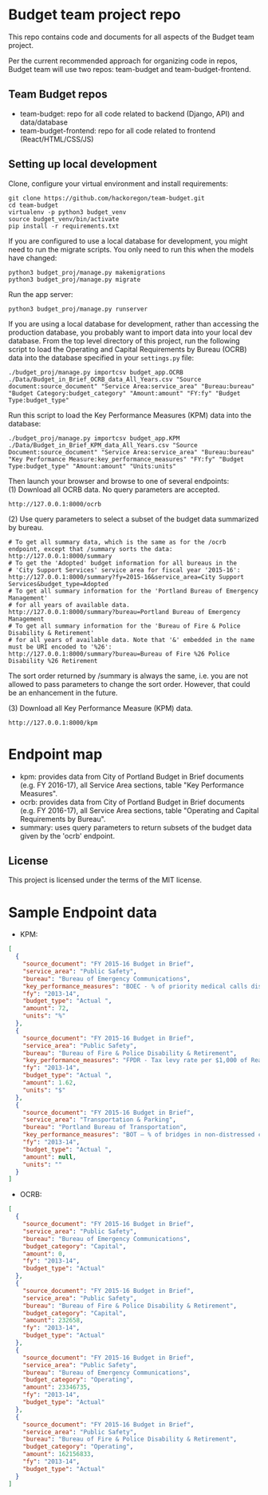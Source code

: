 # Budget team project repo

This repo contains code and documents for all aspects of the Budget team project.

Per the current recommended approach for organizing code in repos, Budget team will use two repos: team-budget and team-budget-frontend.

## Team Budget repos
- team-budget: repo for all code related to backend (Django, API) and data/database
- team-budget-frontend: repo for all code related to frontend (React/HTML/CSS/JS)

## Setting up local development

Clone, configure your virtual environment and install requirements:
```
git clone https://github.com/hackoregon/team-budget.git
cd team-budget
virtualenv -p python3 budget_venv
source budget_venv/bin/activate
pip install -r requirements.txt
```

If you are configured to use a local database for development, you might need to run the migrate scripts. You only need to run this when the models have changed:
```
python3 budget_proj/manage.py makemigrations
python3 budget_proj/manage.py migrate
```

Run the app server:
```
python3 budget_proj/manage.py runserver
```

If you are using a local database for development, rather than accessing the production database, you probably want to import data into your local dev database. From the top level directory of this project, run the following script to 
load the Operating and Capital Requirements by Bureau (OCRB) data into the database specified in your `settings.py` file:
```
./budget_proj/manage.py importcsv budget_app.OCRB ./Data/Budget_in_Brief_OCRB_data_All_Years.csv "Source document:source_document" "Service Area:service_area" "Bureau:bureau" "Budget Category:budget_category" "Amount:amount" "FY:fy" "Budget Type:budget_type"
```

Run this script to load the Key Performance Measures (KPM) data into the database:
```
./budget_proj/manage.py importcsv budget_app.KPM ./Data/Budget_in_Brief_KPM_data_All_Years.csv "Source Document:source_document" "Service Area:service_area" "Bureau:bureau" "Key Performance Measure:key_performance_measures" "FY:fy" "Budget Type:budget_type" "Amount:amount" "Units:units"
```

Then launch your browser and browse to one of several endpoints:<br>
(1) Download all OCRB data. No query parameters are accepted.
```
http://127.0.0.1:8000/ocrb
```

(2) Use query parameters to select a subset of the budget data summarized by bureau.
```
# To get all summary data, which is the same as for the /ocrb endpoint, except that /summary sorts the data:
http://127.0.0.1:8000/summary
# To get the 'Adopted' budget information for all bureaus in the 
# 'City Support Services' service area for fiscal year '2015-16':
http://127.0.0.1:8000/summary?fy=2015-16&service_area=City Support Services&budget_type=Adopted
# To get all summary information for the 'Portland Bureau of Emergency Management'
# for all years of available data.
http://127.0.0.1:8000/summary?bureau=Portland Bureau of Emergency Management
# To get all summary information for the 'Bureau of Fire & Police Disability & Retirement'
# for all years of available data. Note that '&' embedded in the name must be URI encoded to '%26':
http://127.0.0.1:8000/summary?bureau=Bureau of Fire %26 Police Disability %26 Retirement
```

The sort order returned by /summary is always the same, i.e. you are not allowed to pass parameters
to change the sort order. However, that could be an enhancement in the future.

(3) Download all Key Performance Measure (KPM) data.
```
http://127.0.0.1:8000/kpm
```

# Endpoint map
- kpm: provides data from City of Portland Budget in Brief documents (e.g. FY 2016-17), all Service Area sections, table "Key Performance Measures".
- ocrb: provides data from City of Portland Budget in Brief documents (e.g. FY 2016-17), all Service Area sections, table "Operating and Capital Requirements by Bureau".
- summary: uses query parameters to return subsets of the budget data given by the 'ocrb' endpoint.

## License
This project is licensed under the terms of the MIT license.

# Sample Endpoint data
- KPM:
```json
[
  {
    "source_document": "FY 2015-16 Budget in Brief",
    "service_area": "Public Safety",
    "bureau": "Bureau of Emergency Communications",
    "key_performance_measures": "BOEC - % of priority medical calls dispatched within 90 seconds",
    "fy": "2013-14",
    "budget_type": "Actual ",
    "amount": 72,
    "units": "%"
  },
  {
    "source_document": "FY 2015-16 Budget in Brief",
    "service_area": "Public Safety",
    "bureau": "Bureau of Fire & Police Disability & Retirement",
    "key_performance_measures": "FPDR - Tax levy rate per $1,000 of Real Market Value",
    "fy": "2013-14",
    "budget_type": "Actual ",
    "amount": 1.62,
    "units": "$"
  },
  {
    "source_document": "FY 2015-16 Budget in Brief",
    "service_area": "Transportation & Parking",
    "bureau": "Portland Bureau of Transportation",
    "key_performance_measures": "BOT – % of bridges in non-distressed condition",
    "fy": "2013-14",
    "budget_type": "Actual ",
    "amount": null,
    "units": ""
  }
]
```
- OCRB: 
```json
[
  {
    "source_document": "FY 2015-16 Budget in Brief",
    "service_area": "Public Safety",
    "bureau": "Bureau of Emergency Communications",
    "budget_category": "Capital",
    "amount": 0,
    "fy": "2013-14",
    "budget_type": "Actual"
  },
  {
    "source_document": "FY 2015-16 Budget in Brief",
    "service_area": "Public Safety",
    "bureau": "Bureau of Fire & Police Disability & Retirement",
    "budget_category": "Capital",
    "amount": 232658,
    "fy": "2013-14",
    "budget_type": "Actual"
  },
  {
    "source_document": "FY 2015-16 Budget in Brief",
    "service_area": "Public Safety",
    "bureau": "Bureau of Emergency Communications",
    "budget_category": "Operating",
    "amount": 23346735,
    "fy": "2013-14",
    "budget_type": "Actual"
  },
  {
    "source_document": "FY 2015-16 Budget in Brief",
    "service_area": "Public Safety",
    "bureau": "Bureau of Fire & Police Disability & Retirement",
    "budget_category": "Operating",
    "amount": 162156833,
    "fy": "2013-14",
    "budget_type": "Actual"
  }
]
```
